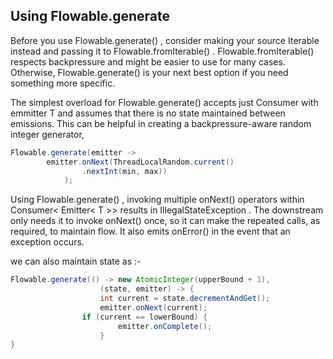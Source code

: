 ## Using Flowable.generate

Before you use Flowable.generate() , consider making your source Iterable
instead and passing it to Flowable.fromIterable() .
Flowable.fromIterable() respects backpressure and might be easier to use for many
cases. Otherwise, Flowable.generate() is your next best option if you need something
more specific.

The simplest overload for Flowable.generate() accepts just
Consumer with emmitter T and assumes that there is no state maintained between emissions. This can be helpful in creating a backpressure-aware random integer generator,

``` java
Flowable.generate(emitter ->
		emitter.onNext(ThreadLocalRandom.current()
				.nextInt(min, max))
			);
```

Using Flowable.generate() , invoking multiple onNext() operators within
Consumer< Emitter< T >> results in IllegalStateException . The downstream only
needs it to invoke onNext() once, so it can make the repeated calls, as required, to
maintain flow. It also emits onError() in the event that an exception occurs.

we can also maintain state as :-
``` java
Flowable.generate(() -> new AtomicInteger(upperBound + 1),
					(state, emitter) -> {
					int current = state.decrementAndGet();
					emitter.onNext(current);
				if (current == lowerBound) {
						emitter.onComplete();
					}
}

```